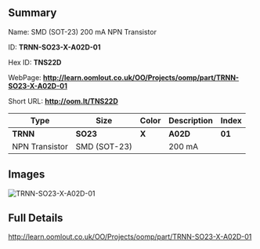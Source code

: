 

## Summary
 
Name:  SMD (SOT-23) 200 mA NPN Transistor 

ID: __TRNN-SO23-X-A02D-01__

Hex ID: __TNS22D__

WebPage: __http://learn.oomlout.co.uk/OO/Projects/oomp/part/TRNN-SO23-X-A02D-01__

Short URL: __http://oom.lt/TNS22D__


| Type   | Size   | Color   | Description   | Index   |    
| ----- | ------   | ------   | -----   | ----   |    
| __TRNN__   					| __SO23__   					| __X__    						| __A02D__    					| __01__ |    
| NPN Transistor		| SMD (SOT-23)	| 		| 200 mA	| 	|

## Images
![TRNN-SO23-X-A02D-01](http://oomlout.com/oomp-gen/parts/TRNN-SO23-X-A02D-01/TRNN-SO23-X-A02D-01_420.jpg)

## Full Details

 http://learn.oomlout.co.uk/OO/Projects/oomp/part/TRNN-SO23-X-A02D-01

